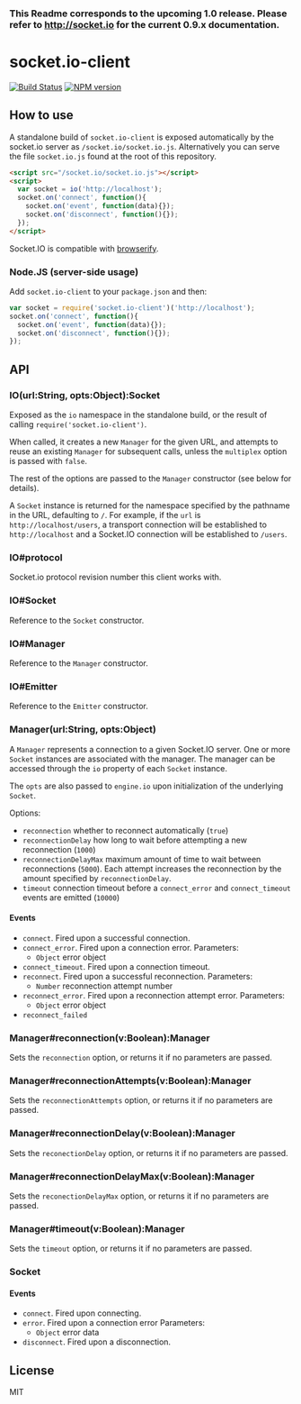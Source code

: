 ### This Readme corresponds to the upcoming 1.0 release. Please refer to http://socket.io for the current 0.9.x documentation.

# socket.io-client

[![Build Status](https://secure.travis-ci.org/LearnBoost/socket.io-client.png)](http://travis-ci.org/LearnBoost/socket.io-client)
[![NPM version](https://badge.fury.io/js/socket.io-client.png)](http://badge.fury.io/js/socket.io-client)

## How to use

A standalone build of `socket.io-client` is exposed automatically by the
socket.io server as `/socket.io/socket.io.js`. Alternatively you can
serve the file `socket.io.js` found at the root of this repository.

```html
<script src="/socket.io/socket.io.js"></script>
<script>
  var socket = io('http://localhost');
  socket.on('connect', function(){
    socket.on('event', function(data){});
    socket.on('disconnect', function(){});
  });
</script>
```

Socket.IO is compatible with [browserify](http://browserify.org/).

### Node.JS (server-side usage)

  Add `socket.io-client` to your `package.json` and then:

  ```js
  var socket = require('socket.io-client')('http://localhost');
  socket.on('connect', function(){
    socket.on('event', function(data){});
    socket.on('disconnect', function(){});
  });
  ```

## API

### IO(url:String, opts:Object):Socket

  Exposed as the `io` namespace in the standalone build, or the result
  of calling `require('socket.io-client')`.

  When called, it creates a new `Manager` for the given URL, and attempts
  to reuse an existing `Manager` for subsequent calls, unless the
  `multiplex` option is passed with `false`.

  The rest of the options are passed to the `Manager` constructor (see below
  for details).

  A `Socket` instance is returned for the namespace specified by the
  pathname in the URL, defaulting to `/`. For example, if the `url` is
  `http://localhost/users`, a transport connection will be established to
  `http://localhost` and a Socket.IO connection will be established to
  `/users`.

### IO#protocol

  Socket.io protocol revision number this client works with.

### IO#Socket

  Reference to the `Socket` constructor.

### IO#Manager

  Reference to the `Manager` constructor.

### IO#Emitter

  Reference to the `Emitter` constructor.

### Manager(url:String, opts:Object)

  A `Manager` represents a connection to a given Socket.IO server. One or
  more `Socket` instances are associated with the manager. The manager
  can be accessed through the `io` property of each `Socket` instance.

  The `opts` are also passed to `engine.io` upon initialization of the
  underlying `Socket`.

  Options:
  - `reconnection` whether to reconnect automatically (`true`)
  - `reconnectionDelay` how long to wait before attempting a new
    reconnection (`1000`)
  - `reconnectionDelayMax` maximum amount of time to wait between
    reconnections (`5000`). Each attempt increases the reconnection by
    the amount specified by `reconnectionDelay`.
  - `timeout` connection timeout before a `connect_error`
    and `connect_timeout` events are emitted (`10000`)

#### Events

  - `connect`. Fired upon a successful connection.
  - `connect_error`. Fired upon a connection error.
    Parameters:
      - `Object` error object
  - `connect_timeout`. Fired upon a connection timeout.
  - `reconnect`. Fired upon a successful reconnection.
    Parameters:
      - `Number` reconnection attempt number
  - `reconnect_error`. Fired upon a reconnection attempt error.
    Parameters:
      - `Object` error object
  - `reconnect_failed`

### Manager#reconnection(v:Boolean):Manager

  Sets the `reconnection` option, or returns it if no parameters
  are passed.

### Manager#reconnectionAttempts(v:Boolean):Manager

  Sets the `reconnectionAttempts` option, or returns it if no parameters
  are passed.

### Manager#reconnectionDelay(v:Boolean):Manager

  Sets the `reconectionDelay` option, or returns it if no parameters
  are passed.

### Manager#reconnectionDelayMax(v:Boolean):Manager

  Sets the `reconectionDelayMax` option, or returns it if no parameters
  are passed.

### Manager#timeout(v:Boolean):Manager

  Sets the `timeout` option, or returns it if no parameters
  are passed.

### Socket

#### Events

  - `connect`. Fired upon connecting.
  - `error`. Fired upon a connection error
    Parameters:
      - `Object` error data
  - `disconnect`. Fired upon a disconnection.

## License

MIT
